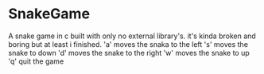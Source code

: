 # SnakeGame
A snake game in c built with only no external library's. it's kinda broken and boring but at least i finished.
'a' moves the snaka to the left
 's' moves the snake to down
 'd' moves the snake to the right 
 'w' moves the snake to up
 'q' quit the game
